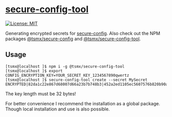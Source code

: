 # [**secure-config-tool**](https://github.com/tsmx/secure-config-tool)

[![License: MIT](https://img.shields.io/badge/License-MIT-blue.svg)](https://opensource.org/licenses/MIT)

Generating encrypted secrets for [secure-config](https://github.com/tsmx/secure-config). Also check out the NPM packages [@tsmx/secure-config](https://www.npmjs.com/package/@tsmx/secure-config) and [@tsmx/secure-config-tool](https://www.npmjs.com/package/@tsmx/secure-config-tool).

## Usage

```
[tsmx@localhost ]$ npm i -g @tsmx/secure-config-tool
[tsmx@localhost ]$ export CONFIG_ENCRYPTION_KEY=YOUR_SECRET_KEY_1234567890qwertz
[tsmx@localhost ]$ secure-config-tool create --secret MySecret
ENCRYPTED|82da1c22e867d68007d66a23b7b748b3|452a2ed1105ec5607576b820b90aa49f
```

The key length must be 32 bytes!

For better convenience I recommend the installation as a global package. Though local installation and use is also possible.